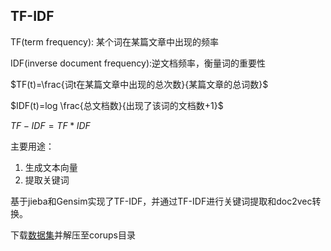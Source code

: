 ## TF-IDF



TF(term frequency): 某个词在某篇文章中出现的频率

IDF(inverse document frequency):逆文档频率，衡量词的重要性

$TF(t)=\frac{词t在某篇文章中出现的总次数}{某篇文章的总词数}$

$IDF(t)=log \frac{总文档数}{出现了该词的文档数+1}$

$TF-IDF=TF*IDF$


主要用途：

1. 生成文本向量
2. 提取关键词

基于jieba和Gensim实现了TF-IDF，并通过TF-IDF进行关键词提取和doc2vec转换。

下载[数据集](http://thuctc.thunlp.org/#%E8%8E%B7%E5%8F%96%E9%93%BE%E6%8E%A5 )并解压至corups目录
